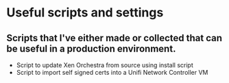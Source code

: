 # Useful scripts and settings
## Scripts that I've either made or collected that can be useful in a production environment.

- Script to update Xen Orchestra from source using install script
- Script to import self signed certs into a Unifi Network Controller VM